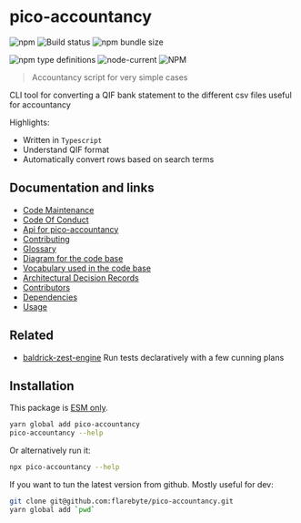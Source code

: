 # pico-accountancy

![npm](https://img.shields.io/npm/v/pico-accountancy) ![Build
status](https://github.com/flarebyte/pico-accountancy/actions/workflows/main.yml/badge.svg)
![npm bundle size](https://img.shields.io/bundlephobia/min/pico-accountancy)

![npm type definitions](https://img.shields.io/npm/types/pico-accountancy)
![node-current](https://img.shields.io/node/v/pico-accountancy)
![NPM](https://img.shields.io/npm/l/pico-accountancy)

> Accountancy script for very simple cases

CLI tool for converting a QIF bank statement to the different csv files
useful for accountancy

Highlights:

-   Written in `Typescript`
-   Understand QIF format
-   Automatically convert rows based on search terms

## Documentation and links

-   [Code Maintenance](MAINTENANCE.md)
-   [Code Of Conduct](CODE_OF_CONDUCT.md)
-   [Api for pico-accountancy](API.md)
-   [Contributing](CONTRIBUTING.md)
-   [Glossary](GLOSSARY.md)
-   [Diagram for the code base](INTERNAL.md)
-   [Vocabulary used in the code base](CODE_VOCABULARY.md)
-   [Architectural Decision Records](DECISIONS.md)
-   [Contributors](https://github.com/flarebyte/pico-accountancy/graphs/contributors)
-   [Dependencies](https://github.com/flarebyte/pico-accountancy/network/dependencies)
-   [Usage](USAGE.md)

## Related

-   [baldrick-zest-engine](https://github.com/flarebyte/baldrick-zest-engine)
    Run tests declaratively with a few cunning plans

## Installation

This package is [ESM
only](https://blog.sindresorhus.com/get-ready-for-esm-aa53530b3f77).

```bash
yarn global add pico-accountancy
pico-accountancy --help
```

Or alternatively run it:

```bash
npx pico-accountancy --help
```

If you want to tun the latest version from github. Mostly useful for dev:

```bash
git clone git@github.com:flarebyte/pico-accountancy.git
yarn global add `pwd`
```
